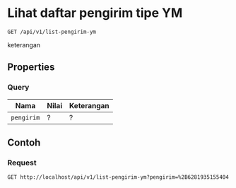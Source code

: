 # Lihat daftar pengirim tipe YM
```http
GET /api/v1/list-pengirim-ym
```
keterangan
## Properties
### Query
Nama  | Nilai | Keterangan
--- | --- | ---
<code>pengirim</code> | ? | ?

## Contoh

### Request
```http
GET http://localhost/api/v1/list-pengirim-ym?pengirim=%2B6281935155404
```
